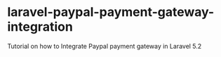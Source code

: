 # laravel-paypal-payment-gateway-integration
Tutorial on how to Integrate Paypal payment gateway in Laravel 5.2
